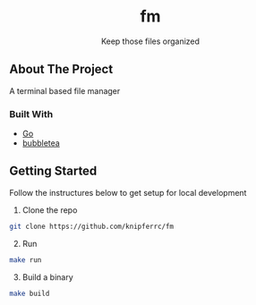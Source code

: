 <p align="center">
  <h1 align="center">fm</h3>

  <p align="center">
    Keep those files organized
  </p>
</p>

## About The Project

A terminal based file manager

### Built With

- [Go](https://golang.org/)
- [bubbletea](https://github.com/charmbracelet/bubbletea)

## Getting Started

Follow the instructures below to get setup for local development

1. Clone the repo

```sh
git clone https://github.com/knipferrc/fm
```

2. Run

```sh
make run
```

3. Build a binary

```sh
make build
```
